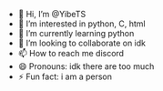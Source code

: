 - 👋 Hi, I’m @YibeTS
- 👀 I’m interested in python, C, html
- 🌱 I’m currently learning python
- 💞️ I’m looking to collaborate on idk
- 📫 How to reach me discord 
- 😄 Pronouns: idk there are too much
- ⚡ Fun fact: i am a person

<!---
YibeTS/YibeTS is a ✨ special ✨ repository because its `README.md` (this file) appears on your GitHub profile.
You can click the Preview link to take a look at your changes.
--->
